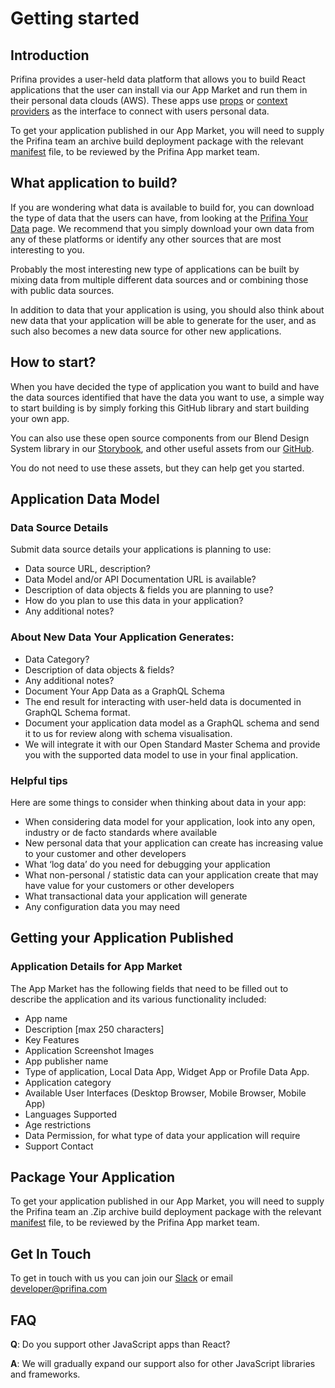 # Getting started


## Introduction

Prifina provides a user-held data platform that allows you to build React applications that the user can install via our App Market and run them in their personal data clouds (AWS). These apps use <a href="https://reactjs.org/docs/components-and-props.html">props</a> or <a href="https://reactjs.org/docs/context.html">context providers</a> as the interface to connect with users personal data. 

To get your application published in our App Market, you will need to supply the Prifina team an archive build deployment package with the relevant <a href="https://web.dev/add-manifest/">manifest</a> file, to be reviewed by the Prifina App market team.

## What application to build?

If you are wondering what data is available to build for, you can download the type of data that the users can have, from looking at the <a href="https://www.prifina.com/your-data.html">Prifina Your Data</a> page. We recommend that you simply download your own data from any of these platforms or identify any other sources that are most interesting to you.

Probably the most interesting new type of applications can be built by mixing data from multiple different data sources and or combining those with public data sources.

In addition to data that your application is using, you should also think about new data that your application will be able to generate for the user, and as such also becomes a new data source for other new applications.

## How to start?

When you have decided the type of application you want to build and have the data sources identified that have the data you want to use, a simple way to start building is by simply forking this GitHub library and start building your own app.

You can also use these open source components from our Blend Design System library in our <a href="http://alpha.blend-ui.prifina.com/">Storybook</a>, and other useful assets from our <a href="https://github.com/prifina">GitHub</a>. 

You do not need to use these assets, but they can help get you started. 

## Application Data Model

### Data Source Details

Submit data source details your applications is planning to use:

- Data source URL, description?
- Data Model and/or API Documentation URL is available?
- Description of data objects & fields you are planning to use?
- How do you plan to use this data in your application?
- Any additional notes?

### About New Data Your Application Generates:

- Data Category?
- Description of data objects & fields?
- Any additional notes?
- Document Your App Data as a GraphQL Schema
- The end result for interacting with user-held data is documented in GraphQL Schema format. 
- Document your application data model as a GraphQL schema and send it to us for review along with schema visualisation. 
- We will integrate it with our Open Standard Master Schema and provide you with the supported data model to use in your final application.

### Helpful tips

Here are some things to consider when thinking about data in your app:

- When considering data model for your application, look into any open, industry or de facto standards where available
- New personal data that your application can create has increasing value to your customer and other developers
- What ‘log data’ do you need for debugging your application
- What non-personal / statistic data can your application create that may have value for your customers or other developers 
- What transactional data your application will generate
- Any configuration data you may need

## Getting your Application Published

### Application Details for App Market

The App Market has the following fields that need to be filled out to describe the application and its various functionality included:

- App name
- Description [max 250 characters]
- Key Features 
- Application Screenshot Images
- App publisher name 
- Type of application, Local Data App, Widget App or Profile Data App.
- Application category
- Available User Interfaces (Desktop Browser, Mobile Browser, Mobile App)
- Languages Supported
- Age restrictions
- Data Permission, for what type of data your application will require
- Support Contact

## Package Your Application
To get your application published in our App Market, you will need to supply the Prifina team an .Zip archive build deployment package with the relevant <a href="https://web.dev/add-manifest/">manifest</a> file, to be reviewed by the Prifina App market team.

## Get In Touch

To get in touch with us you can join our [Slack](https://join.slack.com/t/prifinadev/shared_invite/zt-8d8ynow6-UFwwICFyYmgT8L~juBsBUw) or email developer@prifina.com


## FAQ
**Q**: Do you support other JavaScript apps than React? 

**A**: We will gradually expand our support also for other JavaScript libraries and frameworks. 



